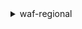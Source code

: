 <details><summary>waf-regional</summary><blockquote>

- **<details><summary>associate-web-acl</summary><blockquote>**

  * --web-acl-id
  * --resource-arn
  * --cli-input-json
  * --cli-input-yaml
  * --generate-cli-skeleton


- **<details><summary>create-byte-match-set</summary><blockquote>**

  * --name
  * --change-token
  * --cli-input-json
  * --cli-input-yaml
  * --generate-cli-skeleton


- **<details><summary>create-geo-match-set</summary><blockquote>**

  * --name
  * --change-token
  * --cli-input-json
  * --cli-input-yaml
  * --generate-cli-skeleton


- **<details><summary>create-ip-set</summary><blockquote>**

  * --name
  * --change-token
  * --cli-input-json
  * --cli-input-yaml
  * --generate-cli-skeleton


- **<details><summary>create-rate-based-rule</summary><blockquote>**

  * --name
  * --metric-name
  * --rate-key
  * --rate-limit
  * --change-token
  * --tags
  * --cli-input-json
  * --cli-input-yaml
  * --generate-cli-skeleton


- **<details><summary>create-regex-match-set</summary><blockquote>**

  * --name
  * --change-token
  * --cli-input-json
  * --cli-input-yaml
  * --generate-cli-skeleton


- **<details><summary>create-regex-pattern-set</summary><blockquote>**

  * --name
  * --change-token
  * --cli-input-json
  * --cli-input-yaml
  * --generate-cli-skeleton


- **<details><summary>create-rule</summary><blockquote>**

  * --name
  * --metric-name
  * --change-token
  * --tags
  * --cli-input-json
  * --cli-input-yaml
  * --generate-cli-skeleton


- **<details><summary>create-rule-group</summary><blockquote>**

  * --name
  * --metric-name
  * --change-token
  * --tags
  * --cli-input-json
  * --cli-input-yaml
  * --generate-cli-skeleton


- **<details><summary>create-size-constraint-set</summary><blockquote>**

  * --name
  * --change-token
  * --cli-input-json
  * --cli-input-yaml
  * --generate-cli-skeleton


- **<details><summary>create-sql-injection-match-set</summary><blockquote>**

  * --name
  * --change-token
  * --cli-input-json
  * --cli-input-yaml
  * --generate-cli-skeleton


- **<details><summary>create-web-acl</summary><blockquote>**

  * --name
  * --metric-name
  * --default-action
  * --change-token
  * --tags
  * --cli-input-json
  * --cli-input-yaml
  * --generate-cli-skeleton


- **<details><summary>create-web-acl-migration-stack</summary><blockquote>**

  * --web-acl-id
  * --s3-bucket-name
  * --ignore-unsupported-type
  * --no-ignore-unsupported-type
  * --cli-input-json
  * --cli-input-yaml
  * --generate-cli-skeleton


- **<details><summary>create-xss-match-set</summary><blockquote>**

  * --name
  * --change-token
  * --cli-input-json
  * --cli-input-yaml
  * --generate-cli-skeleton


- **<details><summary>delete-byte-match-set</summary><blockquote>**

  * --byte-match-set-id
  * --change-token
  * --cli-input-json
  * --cli-input-yaml
  * --generate-cli-skeleton


- **<details><summary>delete-geo-match-set</summary><blockquote>**

  * --geo-match-set-id
  * --change-token
  * --cli-input-json
  * --cli-input-yaml
  * --generate-cli-skeleton


- **<details><summary>delete-ip-set</summary><blockquote>**

  * --ip-set-id
  * --change-token
  * --cli-input-json
  * --cli-input-yaml
  * --generate-cli-skeleton


- **<details><summary>delete-logging-configuration</summary><blockquote>**

  * --resource-arn
  * --cli-input-json
  * --cli-input-yaml
  * --generate-cli-skeleton


- **<details><summary>delete-permission-policy</summary><blockquote>**

  * --resource-arn
  * --cli-input-json
  * --cli-input-yaml
  * --generate-cli-skeleton


- **<details><summary>delete-rate-based-rule</summary><blockquote>**

  * --rule-id
  * --change-token
  * --cli-input-json
  * --cli-input-yaml
  * --generate-cli-skeleton


- **<details><summary>delete-regex-match-set</summary><blockquote>**

  * --regex-match-set-id
  * --change-token
  * --cli-input-json
  * --cli-input-yaml
  * --generate-cli-skeleton


- **<details><summary>delete-regex-pattern-set</summary><blockquote>**

  * --regex-pattern-set-id
  * --change-token
  * --cli-input-json
  * --cli-input-yaml
  * --generate-cli-skeleton


- **<details><summary>delete-rule</summary><blockquote>**

  * --rule-id
  * --change-token
  * --cli-input-json
  * --cli-input-yaml
  * --generate-cli-skeleton


- **<details><summary>delete-rule-group</summary><blockquote>**

  * --rule-group-id
  * --change-token
  * --cli-input-json
  * --cli-input-yaml
  * --generate-cli-skeleton


- **<details><summary>delete-size-constraint-set</summary><blockquote>**

  * --size-constraint-set-id
  * --change-token
  * --cli-input-json
  * --cli-input-yaml
  * --generate-cli-skeleton


- **<details><summary>delete-sql-injection-match-set</summary><blockquote>**

  * --sql-injection-match-set-id
  * --change-token
  * --cli-input-json
  * --cli-input-yaml
  * --generate-cli-skeleton


- **<details><summary>delete-web-acl</summary><blockquote>**

  * --web-acl-id
  * --change-token
  * --cli-input-json
  * --cli-input-yaml
  * --generate-cli-skeleton


- **<details><summary>delete-xss-match-set</summary><blockquote>**

  * --xss-match-set-id
  * --change-token
  * --cli-input-json
  * --cli-input-yaml
  * --generate-cli-skeleton


- **<details><summary>disassociate-web-acl</summary><blockquote>**

  * --resource-arn
  * --cli-input-json
  * --cli-input-yaml
  * --generate-cli-skeleton


- **<details><summary>get-byte-match-set</summary><blockquote>**

  * --byte-match-set-id
  * --cli-input-json
  * --cli-input-yaml
  * --generate-cli-skeleton


- **<details><summary>get-change-token</summary><blockquote>**

  * --cli-input-json
  * --cli-input-yaml
  * --generate-cli-skeleton


- **<details><summary>get-change-token-status</summary><blockquote>**

  * --change-token
  * --cli-input-json
  * --cli-input-yaml
  * --generate-cli-skeleton


- **<details><summary>get-geo-match-set</summary><blockquote>**

  * --geo-match-set-id
  * --cli-input-json
  * --cli-input-yaml
  * --generate-cli-skeleton


- **<details><summary>get-ip-set</summary><blockquote>**

  * --ip-set-id
  * --cli-input-json
  * --cli-input-yaml
  * --generate-cli-skeleton


- **<details><summary>get-logging-configuration</summary><blockquote>**

  * --resource-arn
  * --cli-input-json
  * --cli-input-yaml
  * --generate-cli-skeleton


- **<details><summary>get-permission-policy</summary><blockquote>**

  * --resource-arn
  * --cli-input-json
  * --cli-input-yaml
  * --generate-cli-skeleton


- **<details><summary>get-rate-based-rule</summary><blockquote>**

  * --rule-id
  * --cli-input-json
  * --cli-input-yaml
  * --generate-cli-skeleton


- **<details><summary>get-rate-based-rule-managed-keys</summary><blockquote>**

  * --rule-id
  * --next-marker
  * --cli-input-json
  * --cli-input-yaml
  * --generate-cli-skeleton


- **<details><summary>get-regex-match-set</summary><blockquote>**

  * --regex-match-set-id
  * --cli-input-json
  * --cli-input-yaml
  * --generate-cli-skeleton


- **<details><summary>get-regex-pattern-set</summary><blockquote>**

  * --regex-pattern-set-id
  * --cli-input-json
  * --cli-input-yaml
  * --generate-cli-skeleton


- **<details><summary>get-rule</summary><blockquote>**

  * --rule-id
  * --cli-input-json
  * --cli-input-yaml
  * --generate-cli-skeleton


- **<details><summary>get-rule-group</summary><blockquote>**

  * --rule-group-id
  * --cli-input-json
  * --cli-input-yaml
  * --generate-cli-skeleton


- **<details><summary>get-sampled-requests</summary><blockquote>**

  * --web-acl-id
  * --rule-id
  * --time-window
  * --max-items
  * --cli-input-json
  * --cli-input-yaml
  * --generate-cli-skeleton


- **<details><summary>get-size-constraint-set</summary><blockquote>**

  * --size-constraint-set-id
  * --cli-input-json
  * --cli-input-yaml
  * --generate-cli-skeleton


- **<details><summary>get-sql-injection-match-set</summary><blockquote>**

  * --sql-injection-match-set-id
  * --cli-input-json
  * --cli-input-yaml
  * --generate-cli-skeleton


- **<details><summary>get-web-acl</summary><blockquote>**

  * --web-acl-id
  * --cli-input-json
  * --cli-input-yaml
  * --generate-cli-skeleton


- **<details><summary>get-web-acl-for-resource</summary><blockquote>**

  * --resource-arn
  * --cli-input-json
  * --cli-input-yaml
  * --generate-cli-skeleton


- **<details><summary>get-xss-match-set</summary><blockquote>**

  * --xss-match-set-id
  * --cli-input-json
  * --cli-input-yaml
  * --generate-cli-skeleton


- **<details><summary>help</summary><blockquote>**

  * 


- **<details><summary>list-activated-rules-in-rule-group</summary><blockquote>**

  * --rule-group-id
  * --next-marker
  * --limit
  * --cli-input-json
  * --cli-input-yaml
  * --generate-cli-skeleton


- **<details><summary>list-byte-match-sets</summary><blockquote>**

  * --next-marker
  * --limit
  * --cli-input-json
  * --cli-input-yaml
  * --generate-cli-skeleton


- **<details><summary>list-geo-match-sets</summary><blockquote>**

  * --next-marker
  * --limit
  * --cli-input-json
  * --cli-input-yaml
  * --generate-cli-skeleton


- **<details><summary>list-ip-sets</summary><blockquote>**

  * --next-marker
  * --limit
  * --cli-input-json
  * --cli-input-yaml
  * --generate-cli-skeleton


- **<details><summary>list-logging-configurations</summary><blockquote>**

  * --next-marker
  * --limit
  * --cli-input-json
  * --cli-input-yaml
  * --generate-cli-skeleton


- **<details><summary>list-rate-based-rules</summary><blockquote>**

  * --next-marker
  * --limit
  * --cli-input-json
  * --cli-input-yaml
  * --generate-cli-skeleton


- **<details><summary>list-regex-match-sets</summary><blockquote>**

  * --next-marker
  * --limit
  * --cli-input-json
  * --cli-input-yaml
  * --generate-cli-skeleton


- **<details><summary>list-regex-pattern-sets</summary><blockquote>**

  * --next-marker
  * --limit
  * --cli-input-json
  * --cli-input-yaml
  * --generate-cli-skeleton


- **<details><summary>list-resources-for-web-acl</summary><blockquote>**

  * --web-acl-id
  * --resource-type
  * --cli-input-json
  * --cli-input-yaml
  * --generate-cli-skeleton


- **<details><summary>list-rule-groups</summary><blockquote>**

  * --next-marker
  * --limit
  * --cli-input-json
  * --cli-input-yaml
  * --generate-cli-skeleton


- **<details><summary>list-rules</summary><blockquote>**

  * --next-marker
  * --limit
  * --cli-input-json
  * --cli-input-yaml
  * --generate-cli-skeleton


- **<details><summary>list-size-constraint-sets</summary><blockquote>**

  * --next-marker
  * --limit
  * --cli-input-json
  * --cli-input-yaml
  * --generate-cli-skeleton


- **<details><summary>list-sql-injection-match-sets</summary><blockquote>**

  * --next-marker
  * --limit
  * --cli-input-json
  * --cli-input-yaml
  * --generate-cli-skeleton


- **<details><summary>list-subscribed-rule-groups</summary><blockquote>**

  * --next-marker
  * --limit
  * --cli-input-json
  * --cli-input-yaml
  * --generate-cli-skeleton


- **<details><summary>list-tags-for-resource</summary><blockquote>**

  * --next-marker
  * --limit
  * --resource-arn
  * --cli-input-json
  * --cli-input-yaml
  * --generate-cli-skeleton


- **<details><summary>list-web-acls</summary><blockquote>**

  * --next-marker
  * --limit
  * --cli-input-json
  * --cli-input-yaml
  * --generate-cli-skeleton


- **<details><summary>list-xss-match-sets</summary><blockquote>**

  * --next-marker
  * --limit
  * --cli-input-json
  * --cli-input-yaml
  * --generate-cli-skeleton


- **<details><summary>put-logging-configuration</summary><blockquote>**

  * --logging-configuration
  * --cli-input-json
  * --cli-input-yaml
  * --generate-cli-skeleton


- **<details><summary>put-permission-policy</summary><blockquote>**

  * --resource-arn
  * --policy
  * --cli-input-json
  * --cli-input-yaml
  * --generate-cli-skeleton


- **<details><summary>tag-resource</summary><blockquote>**

  * --resource-arn
  * --tags
  * --cli-input-json
  * --cli-input-yaml
  * --generate-cli-skeleton


- **<details><summary>untag-resource</summary><blockquote>**

  * --resource-arn
  * --tag-keys
  * --cli-input-json
  * --cli-input-yaml
  * --generate-cli-skeleton


- **<details><summary>update-byte-match-set</summary><blockquote>**

  * --byte-match-set-id
  * --change-token
  * --updates
  * --cli-input-json
  * --cli-input-yaml
  * --generate-cli-skeleton


- **<details><summary>update-geo-match-set</summary><blockquote>**

  * --geo-match-set-id
  * --change-token
  * --updates
  * --cli-input-json
  * --cli-input-yaml
  * --generate-cli-skeleton


- **<details><summary>update-ip-set</summary><blockquote>**

  * --ip-set-id
  * --change-token
  * --updates
  * --cli-input-json
  * --cli-input-yaml
  * --generate-cli-skeleton


- **<details><summary>update-rate-based-rule</summary><blockquote>**

  * --rule-id
  * --change-token
  * --updates
  * --rate-limit
  * --cli-input-json
  * --cli-input-yaml
  * --generate-cli-skeleton


- **<details><summary>update-regex-match-set</summary><blockquote>**

  * --regex-match-set-id
  * --updates
  * --change-token
  * --cli-input-json
  * --cli-input-yaml
  * --generate-cli-skeleton


- **<details><summary>update-regex-pattern-set</summary><blockquote>**

  * --regex-pattern-set-id
  * --updates
  * --change-token
  * --cli-input-json
  * --cli-input-yaml
  * --generate-cli-skeleton


- **<details><summary>update-rule</summary><blockquote>**

  * --rule-id
  * --change-token
  * --updates
  * --cli-input-json
  * --cli-input-yaml
  * --generate-cli-skeleton


- **<details><summary>update-rule-group</summary><blockquote>**

  * --rule-group-id
  * --updates
  * --change-token
  * --cli-input-json
  * --cli-input-yaml
  * --generate-cli-skeleton


- **<details><summary>update-size-constraint-set</summary><blockquote>**

  * --size-constraint-set-id
  * --change-token
  * --updates
  * --cli-input-json
  * --cli-input-yaml
  * --generate-cli-skeleton


- **<details><summary>update-sql-injection-match-set</summary><blockquote>**

  * --sql-injection-match-set-id
  * --change-token
  * --updates
  * --cli-input-json
  * --cli-input-yaml
  * --generate-cli-skeleton


- **<details><summary>update-web-acl</summary><blockquote>**

  * --web-acl-id
  * --change-token
  * --updates
  * --default-action
  * --cli-input-json
  * --cli-input-yaml
  * --generate-cli-skeleton


- **<details><summary>update-xss-match-set</summary><blockquote>**

  * --xss-match-set-id
  * --change-token
  * --updates
  * --cli-input-json
  * --cli-input-yaml
  * --generate-cli-skeleton


</blockquote></details>
</blockquote></details>
</blockquote></details>
</blockquote></details>
</blockquote></details>
</blockquote></details>
</blockquote></details>
</blockquote></details>
</blockquote></details>
</blockquote></details>
</blockquote></details>
</blockquote></details>
</blockquote></details>
</blockquote></details>
</blockquote></details>
</blockquote></details>
</blockquote></details>
</blockquote></details>
</blockquote></details>
</blockquote></details>
</blockquote></details>
</blockquote></details>
</blockquote></details>
</blockquote></details>
</blockquote></details>
</blockquote></details>
</blockquote></details>
</blockquote></details>
</blockquote></details>
</blockquote></details>
</blockquote></details>
</blockquote></details>
</blockquote></details>
</blockquote></details>
</blockquote></details>
</blockquote></details>
</blockquote></details>
</blockquote></details>
</blockquote></details>
</blockquote></details>
</blockquote></details>
</blockquote></details>
</blockquote></details>
</blockquote></details>
</blockquote></details>
</blockquote></details>
</blockquote></details>
</blockquote></details>
</blockquote></details>
</blockquote></details>
</blockquote></details>
</blockquote></details>
</blockquote></details>
</blockquote></details>
</blockquote></details>
</blockquote></details>
</blockquote></details>
</blockquote></details>
</blockquote></details>
</blockquote></details>
</blockquote></details>
</blockquote></details>
</blockquote></details>
</blockquote></details>
</blockquote></details>
</blockquote></details>
</blockquote></details>
</blockquote></details>
</blockquote></details>
</blockquote></details>
</blockquote></details>
</blockquote></details>
</blockquote></details>
</blockquote></details>
</blockquote></details>
</blockquote></details>
</blockquote></details>
</blockquote></details>
</blockquote></details>
</blockquote></details>
</blockquote></details>
</blockquote></details>
</blockquote></details>
